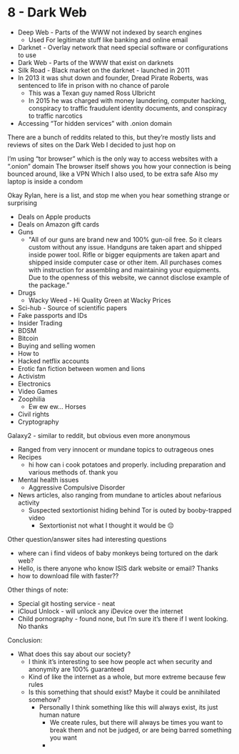 8 - Dark Web
===
* Deep Web - Parts of the WWW not indexed by search engines
    * Used For legitimate stuff like banking and online email
* Darknet - Overlay network that need special software or configurations to use
* Dark Web - Parts of the WWW that exist on darknets
* Silk Road - Black market on the darknet - launched in 2011
* In 2013 it was shut down and founder, Dread Pirate Roberts, was sentenced to life in prison with no chance of parole
    * This was a Texan guy named Ross Ulbricht
    * In 2015 he was charged with money laundering, computer hacking, conspiracy to traffic fraudulent identity documents, and conspiracy to traffic narcotics
* Accessing “Tor hidden services” with .onion domain

There are a bunch of reddits related to this, but they’re mostly lists and reviews of sites on the Dark Web
I decided to just hop on

I’m using “tor browser” which is the only way to access websites with a “.onion” domain
The browser itself shows you how your connection is being bounced around, like a VPN
Which I also used, to be extra safe
Also my laptop is inside a condom

Okay Rylan, here is a list, and stop me when you hear something strange or surprising
* Deals on Apple products
* Deals on Amazon gift cards
* Guns
    * "All of our guns are brand new and 100% gun-oil free. So it clears custom without any issue. Handguns are taken apart and shipped inside power tool. Rifle or bigger equipments are taken apart and shipped inside computer case or other item. All purchases comes with instruction for assembling and maintaining your equipments. Due to the openness of this website, we cannot disclose example of the package.”
* Drugs
    * Wacky Weed - Hi Quality Green at Wacky Prices
* Sci-hub - Source of scientific papers
* Fake passports and IDs
* Insider Trading
* BDSM
* Bitcoin
* Buying and selling women
* How to
* Hacked netflix accounts
* Erotic fan fiction between women and lions
* Activistm
* Electronics
* Video Games
* Zoophilia
    * Ew ew ew… Horses
* Civil rights
* Cryptography


Galaxy2 - similar to reddit, but obvious even more anonymous
* Ranged from very innocent or mundane topics to outrageous ones
* Recipes
    * hi how can i cook potatoes and properly. including  preparation and various methods of. thank you
* Mental health issues
    * Aggressive Compulsive Disorder
* News articles, also ranging from mundane to articles about nefarious activity
    * Suspected sextortionist hiding behind Tor is outed by booby-trapped video
        * Sextortionist not what I thought it would be 😔

Other question/answer sites had interesting questions
* where can i find videos of baby monkeys being tortured on the dark web?
* Hello, is there anyone who know ISIS dark website or email? Thanks
* how to download file with faster??

Other things of note:
* Special git hosting service - neat
* iCloud Unlock - will unlock any iDevice over the internet
* Child pornography - found none, but I’m sure it’s there if I went looking.  No thanks

Conclusion:
* What does this say about our society?
    * I think it’s interesting to see how people act when security and anonymity are 100% guaranteed
    * Kind of like the internet as a whole, but more extreme because few rules
    * Is this something that should exist?  Maybe it could be annihilated somehow?
        * Personally I think something like this will always exist, its just human nature
            * We create rules, but there will always be times you want to break them and not be judged, or are being barred something you want
            *
